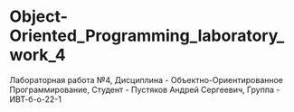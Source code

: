 # Object-Oriented_Programming_laboratory_work_4
Лабораторная работа №4, Дисциплина - Объектно-Ориентированное Программирование, Студент - Пустяков Андрей Сергеевич, Группа - ИВТ-б-о-22-1
